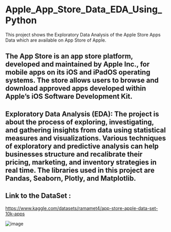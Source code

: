 # Apple_App_Store_Data_EDA_Using_Python
This project shows the Exploratory Data Analysis of the Apple Store Apps Data which are available on App Store of Apple.

## The App Store is an app store platform, developed and maintained by Apple Inc., for mobile apps on its iOS and iPadOS operating systems. The store allows users to browse and download approved apps developed within Apple’s iOS Software Development Kit.

## Exploratory Data Analysis (EDA): The project is about the process of exploring, investigating, and gathering insights from data using statistical measures and visualizations. Various techniques of exploratory and predictive analysis can help businesses structure and recalibrate their pricing, marketing, and inventory strategies in real time. The libraries used in this project are Pandas, Seaborn, Plotly, and Matplotlib.

## Link to the DataSet :
https://www.kaggle.com/datasets/ramamet4/app-store-apple-data-set-10k-apps

![image](https://github.com/ShreyashSable29/Apple_App_Store_Data_EDA_Using_Python/assets/125114741/c7fed300-daa6-4a69-b8df-25d6b8e94bf2)

